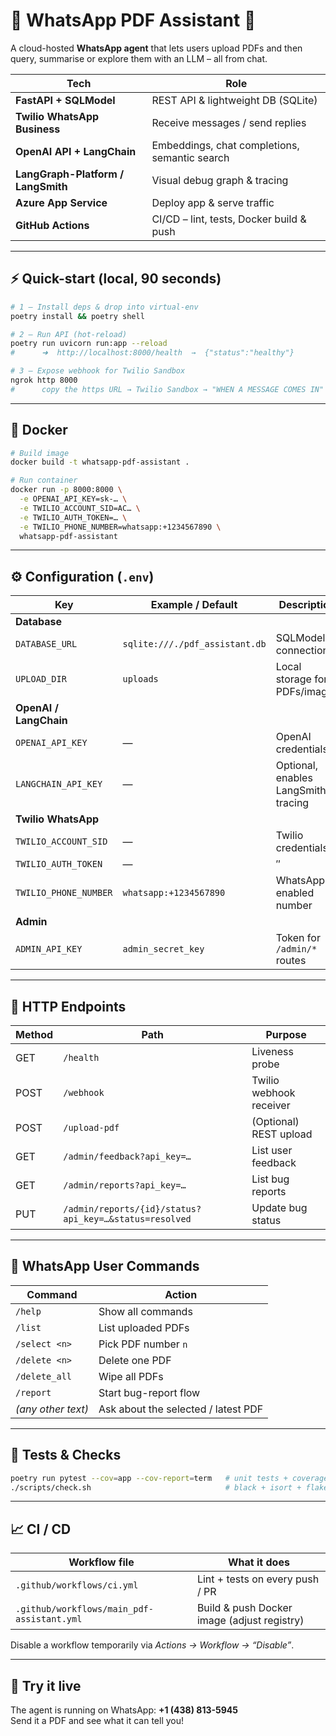 # 📄 WhatsApp PDF Assistant 🤖

A cloud-hosted **WhatsApp agent** that lets users upload PDFs and then query, summarise or explore them with an LLM – all from chat.

| Tech | Role |
|------|------|
| **FastAPI + SQLModel** | REST API & lightweight DB (SQLite) |
| **Twilio WhatsApp Business** | Receive messages / send replies |
| **OpenAI API + LangChain** | Embeddings, chat completions, semantic search |
| **LangGraph-Platform / LangSmith** | Visual debug graph & tracing |
| **Azure App Service** | Deploy app & serve traffic |
| **GitHub Actions** | CI/CD – lint, tests, Docker build & push |

---

## ⚡ Quick-start (local, 90 seconds)

```bash
# 1 – Install deps & drop into virtual-env
poetry install && poetry shell

# 2 – Run API (hot-reload)
poetry run uvicorn run:app --reload
#      ➜  http://localhost:8000/health  →  {"status":"healthy"}

# 3 – Expose webhook for Twilio Sandbox
ngrok http 8000
#      copy the https URL → Twilio Sandbox → "WHEN A MESSAGE COMES IN"
```

---

## 🐳 Docker

```bash
# Build image
docker build -t whatsapp-pdf-assistant .

# Run container
docker run -p 8000:8000 \
  -e OPENAI_API_KEY=sk-… \
  -e TWILIO_ACCOUNT_SID=AC… \
  -e TWILIO_AUTH_TOKEN=… \
  -e TWILIO_PHONE_NUMBER=whatsapp:+1234567890 \
  whatsapp-pdf-assistant
```

---

## ⚙️ Configuration (`.env`)

| Key | Example / Default | Description |
|-----|-------------------|-------------|
| **Database** | | |
| `DATABASE_URL` | `sqlite:///./pdf_assistant.db` | SQLModel connection |
| `UPLOAD_DIR` | `uploads` | Local storage for PDFs/images |
| **OpenAI / LangChain** | | |
| `OPENAI_API_KEY` | — | OpenAI credentials |
| `LANGCHAIN_API_KEY` | — | Optional, enables LangSmith tracing |
| **Twilio WhatsApp** | | |
| `TWILIO_ACCOUNT_SID` | — | Twilio credentials |
| `TWILIO_AUTH_TOKEN` | — | ″ |
| `TWILIO_PHONE_NUMBER` | `whatsapp:+1234567890` | WhatsApp-enabled number |
| **Admin** | | |
| `ADMIN_API_KEY` | `admin_secret_key` | Token for `/admin/*` routes |

---

## 📑 HTTP Endpoints

| Method | Path | Purpose |
|--------|------|---------|
| GET  | `/health` | Liveness probe |
| POST | `/webhook` | Twilio webhook receiver |
| POST | `/upload-pdf` | (Optional) REST upload |
| GET  | `/admin/feedback?api_key=…` | List user feedback |
| GET  | `/admin/reports?api_key=…` | List bug reports |
| PUT  | `/admin/reports/{id}/status?api_key=…&status=resolved` | Update bug status |

---

## 💬 WhatsApp User Commands

| Command | Action |
|---------|--------|
| `/help` | Show all commands |
| `/list` | List uploaded PDFs |
| `/select <n>` | Pick PDF number `n` |
| `/delete <n>` | Delete one PDF |
| `/delete_all` | Wipe all PDFs |
| `/report` | Start bug-report flow |
| *(any other text)* | Ask about the selected / latest PDF |

---

## 🧪 Tests & Checks

```bash
poetry run pytest --cov=app --cov-report=term   # unit tests + coverage
./scripts/check.sh                              # black + isort + flake8 + mypy
```

---

## 📈 CI / CD

| Workflow file | What it does |
|---------------|--------------|
| `.github/workflows/ci.yml` | Lint + tests on every push / PR |
| `.github/workflows/main_pdf-assistant.yml` | Build & push Docker image (adjust registry) |

Disable a workflow temporarily via *Actions → Workflow → “Disable”*.

---

## 📱 Try it live

The agent is running on WhatsApp: **+1 (438) 813-5945**  
Send it a PDF and see what it can tell you!